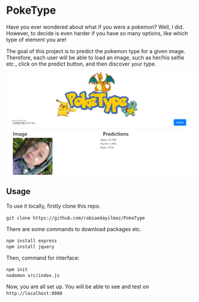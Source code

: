 # PokeType

Have you ever wondered about what if you were a pokemon? Well, I did. However, to decide is even harder if you have so many options, like which type of element you are! 

The goal of this project is to predict the pokemon type for a given image. Therefore, each user will be able to load an image, such as her/his selfie etc., click on the predict button, and then discover your type.

![](https://github.com/rabiaedayilmaz/PokeType/blob/main/src/assets/example.png)

## Usage
To use it locally, firstly clone this repo.

```git clone https://github.com/rabiaedayilmaz/PokeType```

There are some commands to download packages etc. 
```
npm install express
npm install jquery
```

Then, command for interface:

```
npm init
nodemon src/index.js
```
Now, you are all set up.
You will be able to see and test on ```http://localhost:8080```
